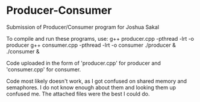 # Producer-Consumer
Submission of Producer/Consumer program for Joshua Sakal

To compile and run these programs, use:
g++ producer.cpp -pthread -lrt -o producer
g++ consumer.cpp -pthread -lrt -o consumer
./producer & ./consumer &

Code uploaded in the form of 'producer.cpp' for producer
and 'consumer.cpp' for consumer.

Code most likely doesn't work, as I got confused on 
shared memory and semaphores. I do not know enough 
about them and looking them up confused me. The attached 
files were the best I could do.
